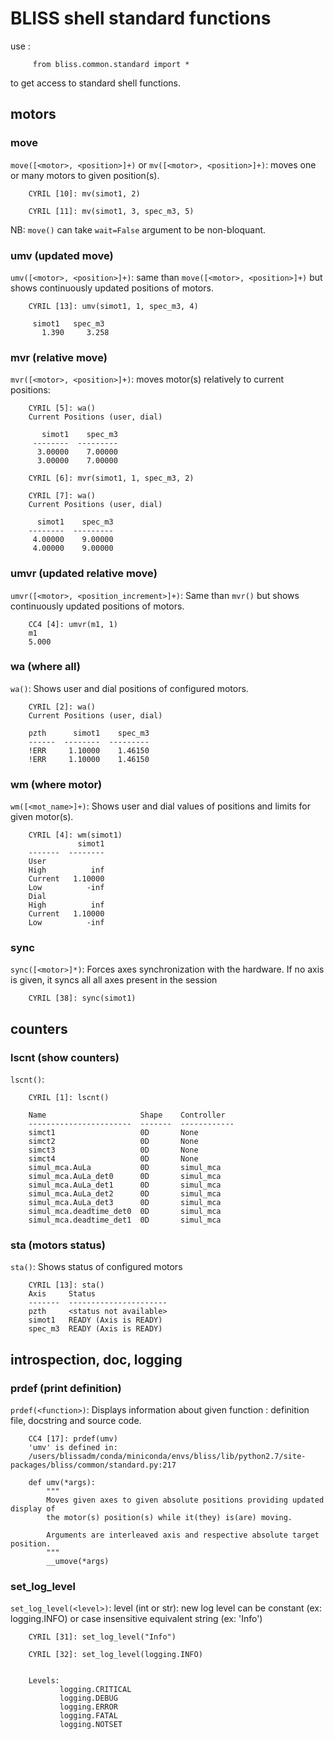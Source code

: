 # BLISS shell standard functions

use :

         from bliss.common.standard import *

to get access to standard shell functions.

## motors

### move
```move([<motor>, <position>]+)``` or ```mv([<motor>, <position>]+)```: moves one or many motors to given position(s).

        CYRIL [10]: mv(simot1, 2)

        CYRIL [11]: mv(simot1, 3, spec_m3, 5)

NB: `move()` can take `wait=False` argument to be non-bloquant.

### umv (updated move)
```umv([<motor>, <position>]+)```: same than ```move([<motor>, <position>]+)``` but shows continuously updated positions of motors.

        CYRIL [13]: umv(simot1, 1, spec_m3, 4)
        
         simot1   spec_m3
           1.390     3.258

### mvr (relative move)
```mvr([<motor>, <position>]+)```: moves motor(s) relatively to current positions:

        CYRIL [5]: wa()
        Current Positions (user, dial)
        
           simot1    spec_m3
         --------  ---------
          3.00000    7.00000
          3.00000    7.00000
        
        CYRIL [6]: mvr(simot1, 1, spec_m3, 2)
        
        CYRIL [7]: wa()
        Current Positions (user, dial)
        
          simot1    spec_m3
        --------  ---------
         4.00000    9.00000
         4.00000    9.00000
### umvr (updated relative move)
```umvr([<motor>, <position_increment>]+)```: Same than ```mvr()```  but shows  continuously updated positions of motors.

        CC4 [4]: umvr(m1, 1)
        m1
        5.000
### wa (where all)
```wa()```: Shows user and dial positions of configured motors.

        CYRIL [2]: wa()
        Current Positions (user, dial)
        
        pzth      simot1    spec_m3
        ------  --------  ---------
        !ERR     1.10000    1.46150
        !ERR     1.10000    1.46150

### wm (where motor)
```wm([<mot_name>]+)```: Shows user and dial values of positions and limits for given motor(s).

        CYRIL [4]: wm(simot1)
                   simot1
        -------  --------
        User
        High          inf
        Current   1.10000
        Low          -inf
        Dial
        High          inf
        Current   1.10000
        Low          -inf

### sync
```sync([<motor>]*)```: Forces axes synchronization with the
  hardware. If no axis is given, it syncs all all axes present in the
  session

        CYRIL [38]: sync(simot1)



## counters

### lscnt (show counters)
```lscnt()```:

        CYRIL [1]: lscnt()
        
        Name                     Shape    Controller
        -----------------------  -------  ------------
        simct1                   0D       None
        simct2                   0D       None
        simct3                   0D       None
        simct4                   0D       None
        simul_mca.AuLa           0D       simul_mca
        simul_mca.AuLa_det0      0D       simul_mca
        simul_mca.AuLa_det1      0D       simul_mca
        simul_mca.AuLa_det2      0D       simul_mca
        simul_mca.AuLa_det3      0D       simul_mca
        simul_mca.deadtime_det0  0D       simul_mca
        simul_mca.deadtime_det1  0D       simul_mca

### sta (motors status)
```sta()```: Shows status of configured motors

        CYRIL [13]: sta()
        Axis     Status
        -------  ----------------------
        pzth     <status not available>
        simot1   READY (Axis is READY)
        spec_m3  READY (Axis is READY)

## introspection, doc, logging

### prdef (print definition)
```prdef(<function>)```: Displays information about given function :
 definition file, docstring and source code.


        CC4 [17]: prdef(umv)
        'umv' is defined in:
        /users/blissadm/conda/miniconda/envs/bliss/lib/python2.7/site-packages/bliss/common/standard.py:217
    
        def umv(*args):
            """
            Moves given axes to given absolute positions providing updated display of
            the motor(s) position(s) while it(they) is(are) moving.
        
            Arguments are interleaved axis and respective absolute target position.
            """
            __umove(*args)

### set_log_level
```set_log_level(<level>)```: level (int or str): new log level can be constant (ex: logging.INFO) or case insensitive equivalent string (ex: 'Info')

        CYRIL [31]: set_log_level("Info")
        
        CYRIL [32]: set_log_level(logging.INFO)


        Levels:
               logging.CRITICAL
               logging.DEBUG
               logging.ERROR
               logging.FATAL
               logging.NOTSET

